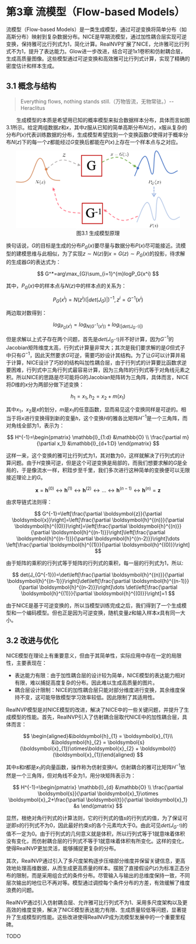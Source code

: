 # 第3章 流模型（Flow-based Models）

流模型（Flow-based Models）是一类生成模型，通过可逆变换将简单分布（如高斯分布）映射到复杂数据分布。NICE是早期流模型，通过加性耦合层实现可逆变换，保持雅可比行列式为1，简化计算。RealNVP扩展了NICE，允许雅可比行列式不为1，提升了表达能力。Glow进一步改进，结合可逆1x1卷积和仿射耦合层，生成高质量图像。这些模型通过可逆变换和高效雅可比行列式计算，实现了精确的密度估计和样本生成。

## 3.1 概念与结构

> Everything flows, nothing stands still.（万物皆流，无物常驻。）-- Heraclitus

&emsp;&emsp;生成模型的本质是希望用已知的概率模型来拟合数据样本分布，具体而言如图3.1所示。给定两组数据$z$和$x$，其中$z$服从已知的简单高斯分布$N(z)$，$x$服从复杂的分布$P(x)$代表训练数据的分布，生成模型希望找到一个变换函数$G$使得对于概率分布$N(z)$下的每一个$z$都能经过$G$变换后都能在$P(x)$上存在一个样本点与之对应。

<div align=center>
<img width="450" src="./images/chapter3/flow_1.png"/>
</div>
<div align=center>图3.1 生成模型原理</div>

换句话说，$G$的目标是生成的分布$P_G(x)$要尽量与数据分布$P(x)$尽可能接近。流模型的建模思维与此相似，为了实现$z \sim N(z)$到$x=G(z)\sim P_G(x)$的投影，待求解的生成器$G$的表达式为：

$$
G^*=arg\max_{G}\sum_{i=1}^{m}logP_G(x^i)
$$

其中，$P_G(x)$中的样本点与$N(z)$中的样本点的关系为：

$$
P_G(x^i)=N(z^i)(\left |det(J_G)  \right | )^{-1} , z^i=G^{-1}(x^i)
$$

两边取对数得到：

$$
log_{P_G(x^i)}=log_{N(G^{-1}(x^i))}+log_{(\left |det(J_{G^{-1}})  \right | )}
$$

但是求解以上式子存在两个问题，首先是$det(J_{G^{-1}})$并不好计算，因为$G^{-1}$的Jacobian矩阵维度太高，行列式计算量非常大；其次是我们要求解的是$G$但式子中只有$G^{-1}$，因此天然要求$G$可逆，需要巧妙设计其结构。为了让$G^{}$可以计算并易于计算，NICE设计了巧妙的结构叫加性耦合层，由于行列式的计算要比函数求逆要困难，行列式中三角行列式最容易计算，因为三角阵的行列式等于对角线元素之积。所以NICE的思路是尽可能将$G$的Jacobian矩阵转为三角阵，具体而言，NICE将$D$维的$x$分为两部分做下述变换：

$$
h_1=x_1,h_2=x_2+m(x_1)
$$

其中$x_1$，$x_2$是$x$的划分，$m$是$x_1$的任意函数，显而易见这个变换同样是可逆的。相当于将$x$进行变换得到新的变量$h$，这个变换$H$的雅各比矩阵$H^{-1}$是一个三角阵，而对角线全部为1，表示为：

$$
H^{-1}=\begin{pmatrix}
 \mathbb{I}_{1:d} &\mathbb{O} \\
\frac{\partial m}{\partial x_1}   &\mathbb{I}_{d+1:D}
\end{pmatrix}
$$

这样一来，这个变换的雅可比行列式为1，其对数为0，这样就解决了行列式的计算问题。由于$H$变换可逆，但是这个可逆变换是局部的，而我们想要求解的$G$是全局的，于是像流水一样，积跬步至千里，我们多次进行这种简单的变换便可以无限接近理论上的$G$。

$$
\boldsymbol{x} = \boldsymbol{h}^{(0)} \leftrightarrow \boldsymbol{h}^{(1)} \leftrightarrow \boldsymbol{h}^{(2)} \leftrightarrow \dots \leftrightarrow \boldsymbol{h}^{(n-1)} \leftrightarrow \boldsymbol{h}^{(n)} = \boldsymbol{z}
$$

由求导链式法则得：

$$
G^{-1}=\left[\frac{\partial \boldsymbol{z}}{\partial \boldsymbol{x}}\right]=\left[\frac{\partial \boldsymbol{h}^{(n)}}{\partial \boldsymbol{h}^{(0)}}\right]=\left[\frac{\partial \boldsymbol{h}^{(n)}}{\partial \boldsymbol{h}^{(n-1)}}\right]\left[\frac{\partial \boldsymbol{h}^{(n-1)}}{\partial \boldsymbol{h}^{(n-2)}}\right]\dots \left[\frac{\partial \boldsymbol{h}^{(1)}}{\partial \boldsymbol{h}^{(0)}}\right]
$$

由于矩阵的乘积的行列式等于矩阵的行列式的乘积，每一层的行列式为1，所以:

$$
det(J_{G^{-1}})=\det\left[\frac{\partial \boldsymbol{h}^{(n)}}{\partial \boldsymbol{h}^{(n-1)}}\right]\det\left[\frac{\partial \boldsymbol{h}^{(n-1)}}{\partial \boldsymbol{h}^{(n-2)}}\right]\dots \det\left[\frac{\partial \boldsymbol{h}^{(1)}}{\partial \boldsymbol{h}^{(0)}}\right]=1
$$

由于NICE是基于可逆变换的，所以当模型训练完成之后，我们得到了一个生成模型和一个编码模型。但也正是因为可逆变换，随机变量$z$和输入样本$x$具有同一大小。

## 3.2 改进与优化

NICE模型在理论上有重要意义，但由于其简单性，实际应用中存在一定的局限性，主要表现在：

- 表达能力有限：由于加性耦合层的设计较为简单，NICE模型的表达能力相对有限，难以捕捉高度复杂的分布。因此难以生成高质量的图片。
- 耦合层设计限制：NICE的加性耦合层只能对部分维度进行变换，其余维度保持不变，这可能导致模型学习效率较低。因此限制了其适用性。

RealNVP模型是对NICE模型的改进，解决了NICE中的一些关键问题，并提升了生成模型的性能。首先，RealNVP引入了仿射耦合层取代NICE中的加性耦合层，具体而言：

$$
\begin{aligned}&\boldsymbol{h}_{1} = \boldsymbol{x}_{1}\\ 
&\boldsymbol{h}_{2} = \boldsymbol{s}(\boldsymbol{x}_{1})\otimes\boldsymbol{x}_{2} + \boldsymbol{t}(\boldsymbol{x}_{1})\end{aligned}
$$

其中$s$和$t$都是$x_1$的向量函数，操作称为仿射变换$H$。仿射耦合的雅可比矩阵$H^{-1}$依然是一个三角阵，但对角线不全为1，用分块矩阵表示为：

$$
H^{-1}=\begin{pmatrix}
 \mathbb{I}_{d} &\mathbb{O} \\
\frac{\partial \boldsymbol{s}}{\partial \boldsymbol{x}_1}\otimes \boldsymbol{x}_2+\frac{\partial \boldsymbol{t}}{\partial \boldsymbol{x}_1} &s
\end{pmatrix}
$$

显然，根绝对角行列式的计算法则，它的行列式的值$s$的行列式的值，为了保证可逆即$s$的行列式不为0，因此最好约束$s$的各个元素均大于0。由此可见$det(J_{G^{-1}})$的值不一定为0。由于行列式的几何意义就是体积，所以行列式等于1就意味着体积没有变化，而仿射耦合层的行列式不等于1就意味着体积有所变化。这样的变化，使得RealNVP更加灵活，能够捕捉更复杂的分布。

其次，RealNVP通过引入了多尺度架构逐步压缩部分维度并保留关键信息，更高效地处理高维数据，从而生成更高质量的样本。摆脱了直接假设$P(z)$为标准正态分布的限制，而是采用组合式的条件分布。尽管输入与输出的总维度保持一致，不同层次输出的地位已不再对等。模型通过调控每个条件分布的方差，有效缓解了维度浪费的问题。

RealNVP通过引入仿射耦合层、允许雅可比行列式不为1、采用多尺度架构以及更高效的维度变换，解决了NICE模型表达能力有限、生成质量较低等问题，显著提升了生成模型的性能。这些改进使得RealNVP成为流模型发展中的一个重要里程碑。


TODO
